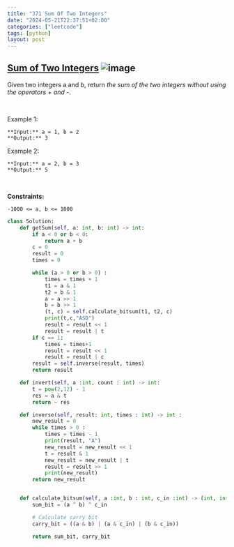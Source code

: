 ```yaml
---
title: "371 Sum Of Two Integers"
date: "2024-05-21T22:37:51+02:00"
categories: ["leetcode"]
tags: [python]
layout: post
---
```


## [Sum of Two Integers](https://leetcode.com/problems/sum-of-two-integers) ![image](https://img.shields.io/badge/Difficulty-Medium-orange)

Given two integers a and b, return *the sum of the two integers without using the operators* + *and* -.

 

Example 1:

```
**Input:** a = 1, b = 2
**Output:** 3

```

Example 2:

```
**Input:** a = 2, b = 3
**Output:** 5

```

 

**Constraints:**

	-1000 <= a, b <= 1000

```python
class Solution:
    def getSum(self, a: int, b: int) -> int:
        if a < 0 or b < 0:
            return a + b
        c = 0
        result = 0
        times = 0

        while (a > 0 or b > 0) :
            times = times + 1
            t1 = a & 1
            t2 = b & 1
            a = a >> 1
            b = b >> 1
            (t, c) = self.calculate_bitsum(t1, t2, c)
            print(t,c,"ASD")
            result = result << 1
            result = result | t
        if c == 1:
            times = times+1
            result = result << 1
            result = result | c
        result = self.inverse(result, times)
        return result

    def invert(self, a :int, count : int) -> int:
        t = pow(2,12) - 1
        res = a & t
        return ~ res

    def inverse(self, result: int, times : int) -> int :
        new_result = 0
        while times > 0 :
            times = times - 1
            print(result, "A")
            new_result = new_result << 1
            t = result & 1
            new_result = new_result | t
            result = result >> 1
            print(new_result)
        return new_result


    def calculate_bitsum(self, a :int, b : int, c_in :int) -> (int, int):
        sum_bit = (a ^ b) ^ c_in

        # Calculate carry bit
        carry_bit = ((a & b) | (a & c_in) | (b & c_in))

        return sum_bit, carry_bit
```